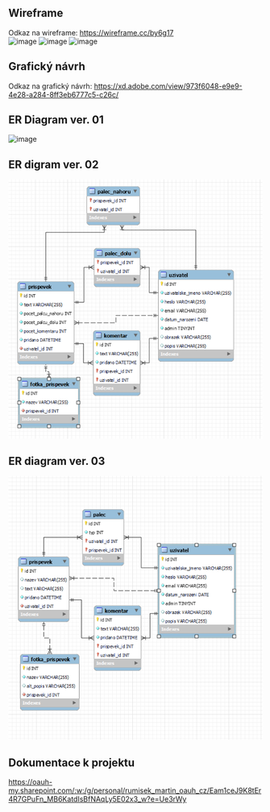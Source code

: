 ## Wireframe
Odkaz na wireframe: https://wireframe.cc/by6g17
<br>
![image](https://github.com/David-Citron/socialni-sit/assets/91115864/9ca7dd3e-dd72-4758-aaad-d6f523a71e79)
![image](https://github.com/David-Citron/socialni-sit/assets/91115864/5b869a35-2ab6-4abe-bcef-5978d1d8c681)
![image](https://github.com/David-Citron/socialni-sit/assets/91115864/eec9ebc0-730e-40b2-b0f0-4100dd4b68a7)
## Grafický návrh
Odkaz na grafický návrh: https://xd.adobe.com/view/973f6048-e9e9-4e28-a284-8ff3eb6777c5-c26c/
## ER Diagram ver. 01
![image](https://github.com/David-Citron/socialni-sit/assets/129861720/339f4005-5a35-449f-ae14-0788699f850f)

## ER digram ver. 02
![alt text](image-1.png)
## ER diagram ver. 03
![alt text](image-2.png)

## Dokumentace k projektu
https://oauh-my.sharepoint.com/:w:/g/personal/rumisek_martin_oauh_cz/Eam1ceJ9K8tEr4R7GPuFn_MB6KatdIsBfNAqLy5E02x3_w?e=Ue3rWy
